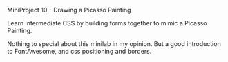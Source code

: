 MiniProject 10 - Drawing a Picasso Painting

Learn intermediate CSS by building forms together to mimic a Picasso Painting.

Nothing to special about this minilab in my opinion. But a good introduction
to FontAwesome, and css positioning and borders.
